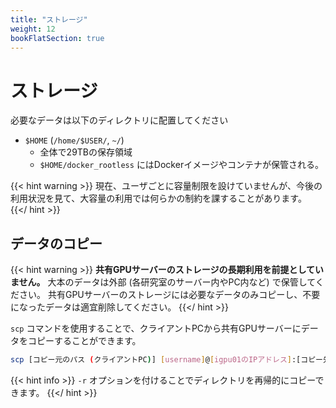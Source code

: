 ```yaml
---
title: "ストレージ"
weight: 12
bookFlatSection: true
---
```


# ストレージ

必要なデータは以下のディレクトリに配置してください

- `$HOME` (`/home/$USER/`, `~/`)
  - 全体で29TBの保存領域
  - `$HOME/docker_rootless` にはDockerイメージやコンテナが保管される。

{{< hint warning >}}
現在、ユーザごとに容量制限を設けていませんが、今後の利用状況を見て、大容量の利用では何らかの制約を課することがあります。
{{</ hint >}}

## データのコピー

{{< hint warning >}}
**共有GPUサーバーのストレージの長期利用を前提としていません。**
大本のデータは外部 (各研究室のサーバー内やPC内など) で保管してください。
共有GPUサーバーのストレージには必要なデータのみコピーし、不要になったデータは適宜削除してください。
{{</ hint >}}

`scp` コマンドを使用することで、クライアントPCから共有GPUサーバーにデータをコピーすることができます。

```bash
scp [コピー元のパス (クライアントPC)] [username]@[igpu01のIPアドレス]:[コピー先のパス (共有GPUサーバー)]
```

{{< hint info >}}
`-r` オプションを付けることでディレクトリを再帰的にコピーできます。
{{</ hint >}}